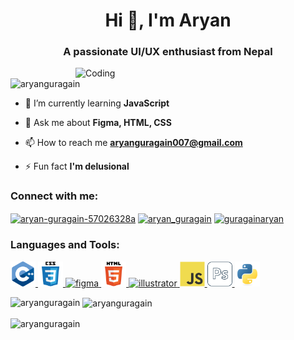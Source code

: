 <h1 align="center">Hi 👋, I'm Aryan</h1>
<h3 align="center">A passionate UI/UX enthusiast from Nepal</h3>
<img align="right" alt="Coding" width="400" src="https://i.pinimg.com/originals/e4/26/70/e426702edf874b181aced1e2fa5c6cde.gif">

<p align="left"> <img src="https://komarev.com/ghpvc/?username=aryanguragain&label=Profile%20views&color=0e75b6&style=flat" alt="aryanguragain" /> </p>

- 🌱 I’m currently learning **JavaScript**

- 💬 Ask me about **Figma, HTML, CSS**

- 📫 How to reach me **aryanguragain007@gmail.com**

- ⚡ Fun fact **I'm delusional**

<h3 align="left">Connect with me:</h3>
<p align="left">
<a href="https://linkedin.com/in/aryan-guragain-57026328a" target="blank"><img align="center" src="https://raw.githubusercontent.com/rahuldkjain/github-profile-readme-generator/master/src/images/icons/Social/linked-in-alt.svg" alt="aryan-guragain-57026328a" height="30" width="40" /></a>
<a href="https://instagram.com/aryan_guragain" target="blank"><img align="center" src="https://raw.githubusercontent.com/rahuldkjain/github-profile-readme-generator/master/src/images/icons/Social/instagram.svg" alt="aryan_guragain" height="30" width="40" /></a>
<a href="https://dribbble.com/guragainaryan" target="blank"><img align="center" src="https://raw.githubusercontent.com/rahuldkjain/github-profile-readme-generator/master/src/images/icons/Social/dribbble.svg" alt="guragainaryan" height="30" width="40" /></a>
</p>

<h3 align="left">Languages and Tools:</h3>
<p align="left"> <a href="https://www.w3schools.com/cpp/" target="_blank" rel="noreferrer"> <img src="https://raw.githubusercontent.com/devicons/devicon/master/icons/cplusplus/cplusplus-original.svg" alt="cplusplus" width="40" height="40"/> </a> <a href="https://www.w3schools.com/css/" target="_blank" rel="noreferrer"> <img src="https://raw.githubusercontent.com/devicons/devicon/master/icons/css3/css3-original-wordmark.svg" alt="css3" width="40" height="40"/> </a> <a href="https://www.figma.com/" target="_blank" rel="noreferrer"> <img src="https://www.vectorlogo.zone/logos/figma/figma-icon.svg" alt="figma" width="40" height="40"/> </a> <a href="https://www.w3.org/html/" target="_blank" rel="noreferrer"> <img src="https://raw.githubusercontent.com/devicons/devicon/master/icons/html5/html5-original-wordmark.svg" alt="html5" width="40" height="40"/> </a> <a href="https://www.adobe.com/in/products/illustrator.html" target="_blank" rel="noreferrer"> <img src="https://www.vectorlogo.zone/logos/adobe_illustrator/adobe_illustrator-icon.svg" alt="illustrator" width="40" height="40"/> </a> <a href="https://developer.mozilla.org/en-US/docs/Web/JavaScript" target="_blank" rel="noreferrer"> <img src="https://raw.githubusercontent.com/devicons/devicon/master/icons/javascript/javascript-original.svg" alt="javascript" width="40" height="40"/> </a> <a href="https://www.photoshop.com/en" target="_blank" rel="noreferrer"> <img src="https://raw.githubusercontent.com/devicons/devicon/master/icons/photoshop/photoshop-line.svg" alt="photoshop" width="40" height="40"/> </a> <a href="https://www.python.org" target="_blank" rel="noreferrer"> <img src="https://raw.githubusercontent.com/devicons/devicon/master/icons/python/python-original.svg" alt="python" width="40" height="40"/> </a> </p>

<p><img align="left" src="https://github-readme-stats.vercel.app/api/top-langs?username=aryanguragain&show_icons=true&locale=en&layout=compact" alt="aryanguragain" /></p>

<p>&nbsp;<img align="center" src="https://github-readme-stats.vercel.app/api?username=aryanguragain&show_icons=true&locale=en" alt="aryanguragain" /></p>

<p><img align="center" src="https://github-readme-streak-stats.herokuapp.com/?user=aryanguragain&" alt="aryanguragain" /></p>

